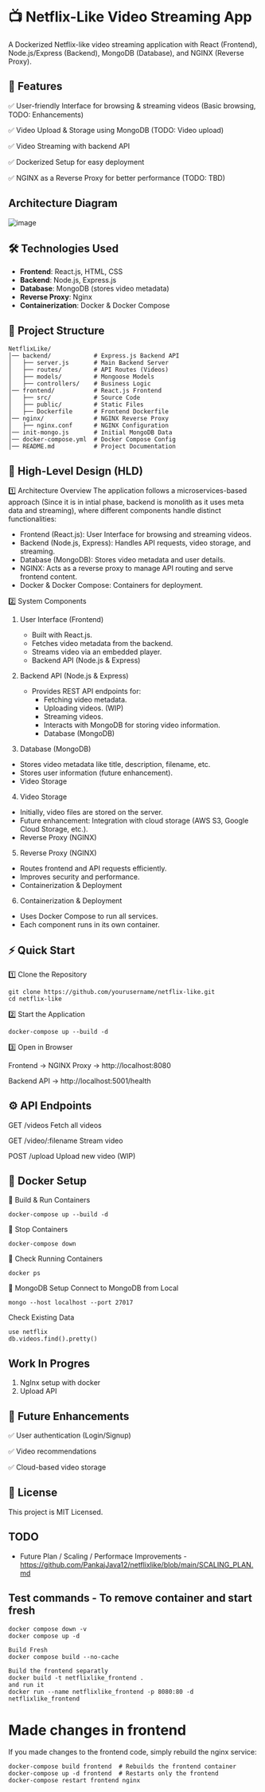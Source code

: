 # 📺 Netflix-Like Video Streaming App
A Dockerized Netflix-like video streaming application with React (Frontend), Node.js/Express (Backend), MongoDB (Database), and NGINX (Reverse Proxy).

## 🚀 Features

✅ User-friendly Interface for browsing & streaming videos (Basic browsing, TODO: Enhancements)

✅ Video Upload & Storage using MongoDB (TODO: Video upload)

✅ Video Streaming with backend API

✅ Dockerized Setup for easy deployment

✅ NGINX as a Reverse Proxy for better performance (TODO: TBD)

## Architecture Diagram

![image](https://github.com/user-attachments/assets/701680b5-8024-4f90-b29e-6e8f23d6933e)


## 🛠️ Technologies Used

- **Frontend**: React.js, HTML, CSS  
- **Backend**: Node.js, Express.js  
- **Database**: MongoDB (stores video metadata)  
- **Reverse Proxy**: Nginx  
- **Containerization**: Docker & Docker Compose  


## 📂 Project Structure
```
NetflixLike/
│── backend/            # Express.js Backend API
│   ├── server.js       # Main Backend Server
│   ├── routes/         # API Routes (Videos)
│   ├── models/         # Mongoose Models
│   ├── controllers/    # Business Logic
│── frontend/           # React.js Frontend
│   ├── src/            # Source Code
│   ├── public/         # Static Files
│   ├── Dockerfile      # Frontend Dockerfile
│── nginx/              # NGINX Reverse Proxy
│   ├── nginx.conf      # NGINX Configuration
│── init-mongo.js       # Initial MongoDB Data
│── docker-compose.yml  # Docker Compose Config
│── README.md           # Project Documentation
```

## 📌 High-Level Design (HLD)
1️⃣ Architecture Overview
The application follows a microservices-based approach (Since it is in intial phase, backend is monolith as it uses meta data and streaming), where different components handle distinct functionalities:

- Frontend (React.js): User Interface for browsing and streaming videos.
- Backend (Node.js, Express): Handles API requests, video storage, and streaming.
- Database (MongoDB): Stores video metadata and user details.
- NGINX: Acts as a reverse proxy to manage API routing and serve frontend content.
- Docker & Docker Compose: Containers for deployment.

2️⃣ System Components

1. User Interface (Frontend)

    - Built with React.js.
    - Fetches video metadata from the backend.
    - Streams video via an embedded player.
    -  Backend API (Node.js & Express)

2. Backend API (Node.js & Express)
    - Provides REST API endpoints for:
        - Fetching video metadata.
        - Uploading videos. (WIP)
        - Streaming videos.
        - Interacts with MongoDB for storing video information.
        - Database (MongoDB)

3. Database (MongoDB)
 - Stores video metadata like title, description, filename, etc.
 - Stores user information (future enhancement).
 - Video Storage

4. Video Storage

 - Initially, video files are stored on the server.
 - Future enhancement: Integration with cloud storage (AWS S3, Google Cloud Storage, etc.).
 - Reverse Proxy (NGINX)

5. Reverse Proxy (NGINX)
 - Routes frontend and API requests efficiently.
 - Improves security and performance.
 - Containerization & Deployment

6. Containerization & Deployment
 - Uses Docker Compose to run all services.
 - Each component runs in its own container.

## ⚡ Quick Start
1️⃣ Clone the Repository
```
git clone https://github.com/yourusername/netflix-like.git
cd netflix-like
```

2️⃣ Start the Application
```
docker-compose up --build -d
```

3️⃣ Open in Browser

Frontend → NGINX Proxy → http://localhost:8080

Backend API → http://localhost:5001/health



## ⚙️ API Endpoints

GET	/videos	Fetch all videos

GET	/video/:filename	Stream video

POST	/upload	Upload new video (WIP)

## 🐳 Docker Setup
🔹 Build & Run Containers
```
docker-compose up --build -d
```
🔹 Stop Containers
```
docker-compose down
```

🔹 Check Running Containers
```
docker ps
```

📡 MongoDB Setup
Connect to MongoDB from Local
```
mongo --host localhost --port 27017
```

Check Existing Data
```
use netflix
db.videos.find().pretty()
```

## Work In Progres
1. NgInx setup with docker
2. Upload API

## 🌟 Future Enhancements

✅ User authentication (Login/Signup)

✅ Video recommendations

✅ Cloud-based video storage

## 📜 License
This project is MIT Licensed.

## TODO
 - Future Plan / Scaling / Performace Improvements  - https://github.com/PankajJava12/netflixlike/blob/main/SCALING_PLAN.md

## Test commands - To remove container and start fresh
```
docker compose down -v
docker compose up -d

Build Fresh
docker compose build --no-cache

Build the frontend separatly
docker build -t netflixlike_frontend .
and run it
docker run --name netflixlike_frontend -p 8080:80 -d netflixlike_frontend
```
# Made changes in frontend
If you made changes to the frontend code, simply rebuild the nginx service:

```
docker-compose build frontend  # Rebuilds the frontend container
docker-compose up -d frontend  # Restarts only the frontend
docker-compose restart frontend nginx

```
